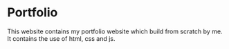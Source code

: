 # Portfolio
This website contains my portfolio website which build from scratch by me. It contains the use of html, css and js.
